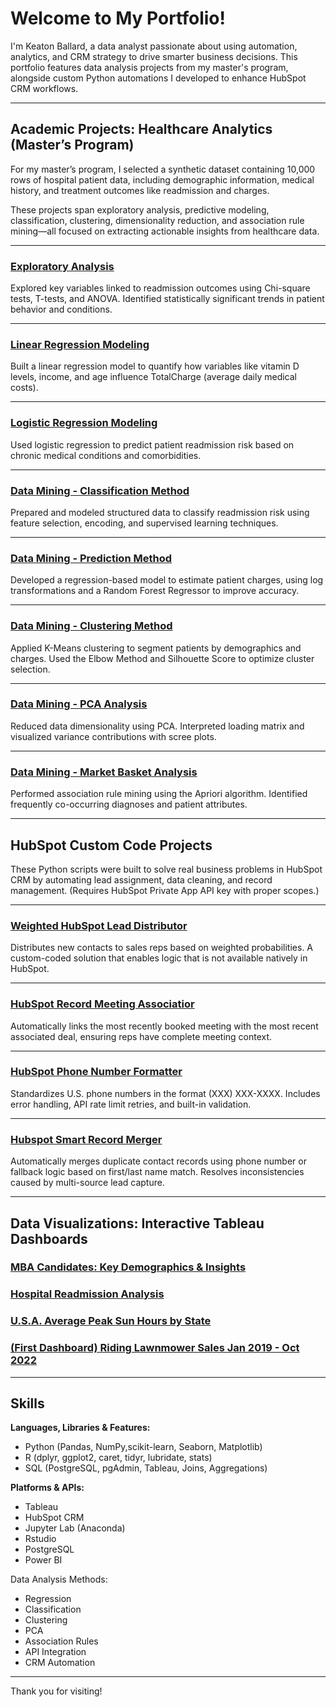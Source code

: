 # Welcome to My Portfolio!

I'm Keaton Ballard, a data analyst passionate about using automation, analytics, and CRM strategy to drive smarter business decisions. This portfolio features data analysis projects from my master's program, alongside custom Python automations I developed to enhance HubSpot CRM workflows.

---

##  Academic Projects:  Healthcare Analytics (Master’s Program)

For my master’s program, I selected a synthetic dataset containing 10,000 rows of hospital patient data, including demographic information, medical history, and treatment outcomes like readmission and charges.

These projects span exploratory analysis, predictive modeling, classification, clustering, dimensionality reduction, and association rule mining—all focused on extracting actionable insights from healthcare data.

---

### [Exploratory Analysis](https://github.com/Keaton-Ballard/analytics-portfolio/blob/main/Exploratory_analysis.ipynb)

Explored key variables linked to readmission outcomes using Chi-square tests, T-tests, and ANOVA. Identified statistically significant trends in patient behavior and conditions.

---

### [Linear Regression Modeling](https://github.com/Keaton-Ballard/analytics-portfolio/blob/main/Linear_regression.ipynb)

Built a linear regression model to quantify how variables like vitamin D levels, income, and age influence TotalCharge (average daily medical costs).

---

### [Logistic Regression Modeling](https://github.com/Keaton-Ballard/analytics-portfolio/blob/main/Logistic_regression.ipynb)

Used logistic regression to predict patient readmission risk based on chronic medical conditions and comorbidities.

---

### [Data Mining - Classification Method](https://github.com/Keaton-Ballard/analytics-portfolio/blob/main/Data_mining_classification.ipynb)

Prepared and modeled structured data to classify readmission risk using feature selection, encoding, and supervised learning techniques.

---

### [Data Mining - Prediction Method](https://github.com/Keaton-Ballard/analytics-portfolio/blob/main/Data_mining_prediction.ipynb)

Developed a regression-based model to estimate patient charges, using log transformations and a Random Forest Regressor to improve accuracy.

---

### [Data Mining - Clustering Method](https://github.com/Keaton-Ballard/analytics-portfolio/blob/main/Data_mining_clustering_methods.ipynb)

Applied K-Means clustering to segment patients by demographics and charges. Used the Elbow Method and Silhouette Score to optimize cluster selection.

---

### [Data Mining - PCA Analysis](https://github.com/Keaton-Ballard/analytics-portfolio/blob/main/Data_mining_PCA.ipynb)

Reduced data dimensionality using PCA. Interpreted loading matrix and visualized variance contributions with scree plots.

---

### [Data Mining - Market Basket Analysis](https://github.com/Keaton-Ballard/analytics-portfolio/blob/main/Data_mining_market_basket_method.ipynb)

Performed association rule mining using the Apriori algorithm. Identified frequently co-occurring diagnoses and patient attributes.

---

## HubSpot Custom Code Projects 

These Python scripts were built to solve real business problems in HubSpot CRM by automating lead assignment, data cleaning, and record management. (Requires HubSpot Private App API key with proper scopes.)

---

### [Weighted HubSpot Lead Distributor](https://github.com/Keaton-Ballard/keaton__ballard_portfolio/blob/main/weighted-hubspot-lead-distributor)


Distributes new contacts to sales reps based on weighted probabilities. A custom-coded solution that enables logic that is not available natively in HubSpot.


---

### [HubSpot Record Meeting Associatior](https://github.com/Keaton-Ballard/keaton__ballard_portfolio/blob/main/hubspot-meeting-deal-associator)


Automatically links the most recently booked meeting with the most recent associated deal, ensuring reps have complete meeting context.


---

### [HubSpot Phone Number Formatter](https://github.com/Keaton-Ballard/keaton__ballard_portfolio/blob/main/hubspot-phone-number-formatter)


Standardizes U.S. phone numbers in the format (XXX) XXX-XXXX. Includes error handling, API rate limit retries, and built-in validation.

---

### [Hubspot Smart Record Merger](https://github.com/Keaton-Ballard/keaton__ballard_portfolio/blob/main/hubspot-smart-record-merger)


Automatically merges duplicate contact records using phone number or fallback logic based on first/last name match. Resolves inconsistencies caused by multi-source lead capture.

---

## Data Visualizations: Interactive Tableau Dashboards

### [MBA Candidates: Key Demographics & Insights](https://public.tableau.com/views/WhoChoosesanMBAADemographicComparison/MBADecisionDashboard?:language=en-US&:sid=&:redirect=auth&:display_count=n&:origin=viz_share_link)
### [Hospital Readmission Analysis](https://public.tableau.com/views/HospitalReadmissionAnalysis2/D211Dashboard?:language=en-US&:sid=&:redirect=auth&:display_count=n&:origin=viz_share_link)
### [U.S.A. Average Peak Sun Hours by State](https://public.tableau.com/views/AverageTopSunHoursNationally/AveragePeakSunHoursbyState?:language=en-US&:sid=&:redirect=auth&:display_count=n&:origin=viz_share_link)
### [(First Dashboard) Riding Lawnmower Sales Jan 2019 - Oct 2022](https://public.tableau.com/views/DesktopViewLawnmowerSalesJan2019-Oct2022/DesktopDashboard?:language=en-US&:sid=&:redirect=auth&:display_count=n&:origin=viz_share_link)

---

## Skills

**Languages, Libraries & Features:** 
- Python (Pandas, NumPy,scikit-learn, Seaborn, Matplotlib)
- R (dplyr, ggplot2, caret, tidyr, lubridate, stats)
- SQL (PostgreSQL, pgAdmin, Tableau, Joins, Aggregations)
  
**Platforms & APIs:**
  - Tableau
  - HubSpot CRM
  - Jupyter Lab (Anaconda)
  - Rstudio
  - PostgreSQL
  - Power BI
    
Data Analysis Methods: 
- Regression
- Classification
- Clustering
-  PCA
- Association Rules
- API Integration
- CRM Automation

---

Thank you for visiting!


<!-- force update -->


